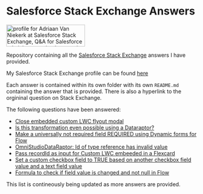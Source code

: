 # Salesforce Stack Exchange Answers

<a href="https://salesforce.stackexchange.com/users/110302/adriaan-van-niekerk"><img src="https://salesforce.stackexchange.com/users/flair/110302.png" width="208" height="58" alt="profile for Adriaan Van Niekerk at Salesforce Stack Exchange, Q&amp;A for Salesforce administrators, implementation experts, developers and anybody in-between" title="profile for Adriaan Van Niekerk at Salesforce Stack Exchange, Q&amp;A for Salesforce administrators, implementation experts, developers and anybody in-between"></a>

Repository containing all the [Salesforce Stack Exchange](https://salesforce.stackexchange.com/questions) answers I have provided.

My Salesforce Stack Exchange profile can be found [here](https://salesforce.stackexchange.com/users/110302/adriaan-van-niekerk)

Each answer is contained within its own folder with its own `README.md` containing the answer that is provided. 
There is also a hyperlink to the orgininal question on Stack Exchange.

The following questions have been answered:

* [Close embedded custom LWC flyout modal](https://github.com/sfadriaan/Stack-Exchange-Answers/tree/main/407351)
* [Is this transformation even possible using a Dataraptor?](https://salesforce.stackexchange.com/questions)
* [Make a universally not required field REQUIRED using Dynamic forms for Flow](https://github.com/sfadriaan/Stack-Exchange-Answers/tree/main/412204)
* [OmniStudioDataRaptor: Id of type reference has invalid value](https://github.com/sfadriaan/Stack-Exchange-Answers/tree/main/412805)
* [Pass recordId as input for Custom LWC embeeded in a Flexcard](https://github.com/sfadriaan/Stack-Exchange-Answers/tree/main/416744)
* [Set a custom checkbox field to TRUE based on another checkbox field value and a text field value](https://github.com/sfadriaan/Stack-Exchange-Answers/tree/main/417558)
* [Formula to check if field value is changed and not null in Flow](https://github.com/sfadriaan/Stack-Exchange-Answers/tree/main/418722)

This list is contineously being updated as more answers are provided.